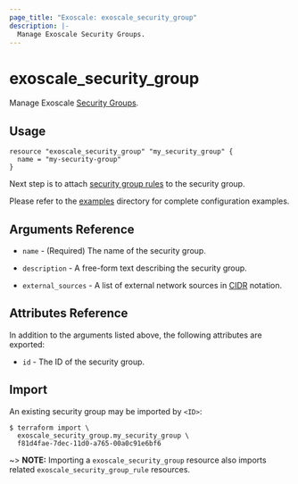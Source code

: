 ```yaml
---
page_title: "Exoscale: exoscale_security_group"
description: |-
  Manage Exoscale Security Groups.
---
```


# exoscale\_security\_group

Manage Exoscale [Security Groups](https://community.exoscale.com/documentation/compute/security-groups/).


## Usage

```hcl
resource "exoscale_security_group" "my_security_group" {
  name = "my-security-group"
}
```

Next step is to attach [security group rules](./security_group_rule) to the security group.

Please refer to the [examples](../../examples/) directory for complete configuration examples.


## Arguments Reference

[cidr]: https://en.wikipedia.org/wiki/Classless_Inter-Domain_Routing#CIDR_notatio

* `name` - (Required) The name of the security group.

* `description` - A free-form text describing the security group.

* `external_sources` - A list of external network sources in [CIDR][cidr] notation.


## Attributes Reference

In addition to the arguments listed above, the following attributes are exported:

* `id` - The ID of the security group.


## Import

An existing security group may be imported by `<ID>`:

```console
$ terraform import \
  exoscale_security_group.my_security_group \
  f81d4fae-7dec-11d0-a765-00a0c91e6bf6
```

~> **NOTE:** Importing a `exoscale_security_group` resource also imports related `exoscale_security_group_rule` resources.
